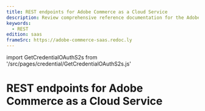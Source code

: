 ```yaml
---
title: REST endpoints for Adobe Commerce as a Cloud Service
description: Review comprehensive reference documentation for the Adobe Commerce as a Cloud Service REST API schema.
keywords:
  - REST
edition: saas
frameSrc: https://adobe-commerce-saas.redoc.ly
---
```


import GetCredentialOAuthS2s from '/src/pages/credential/GetCredentialOAuthS2s.js'

# REST endpoints for Adobe Commerce as a Cloud Service

<GetCredentialOAuthS2s />
